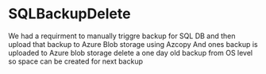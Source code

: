 # SQLBackupDelete
We had a requirment to manually triggre backup for SQL DB and then upload that backup to Azure Blob storage using Azcopy
And ones backup is uploaded to Azure blob storage delete a one day old backup from OS level so space can be created for next backup
